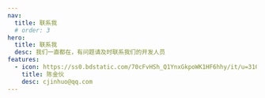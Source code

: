 ```yaml
---
nav:
  title: 联系我
  # order: 3
hero:
  title: 联系我
  desc: 我们一直都在，有问题请及时联系我们的开发人员
features:
  - icon: https://ss0.bdstatic.com/70cFvHSh_Q1YnxGkpoWK1HF6hhy/it/u=3100469545,1592579793&fm=26&gp=0.jpg
    title: 陈金伙
    desc: cjinhuo@qq.com
---
```

